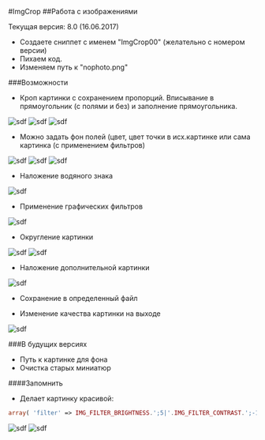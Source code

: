 #ImgCrop
##Работа с изображениями

Текущая версия: 8.0 (16.06.2017)

- Создаете сниппет с именем "ImgCrop00" (желательно с номером версии)
- Пихаем код.
- Изменяем путь к "nophoto.png"

###Возможности
- Кроп картинки с сохранением пропорций. Вписывание в прямоугольник (с полями и без) и заполнение прямоугольника.

![sdf](http://april-inter.ru/tmp1.jpg)
![sdf](http://april-inter.ru/tmp2.jpg)
![sdf](http://april-inter.ru/tmp3.jpg)

- Можно задать фон полей (цвет, цвет точки в исх.картинке или сама картинка (с применением фильтров)

![sdf](http://april-inter.ru/tmp4.jpg)
![sdf](http://april-inter.ru/tmp5.jpg)
![sdf](http://april-inter.ru/tmp6.jpg)

- Наложение водяного знака

![sdf](http://april-inter.ru/tmp7.jpg)

- Применение графических фильтров

![sdf](http://april-inter.ru/tmp8.jpg)

- Округление картинки

![sdf](http://april-inter.ru/tmp9.jpg)
![sdf](http://april-inter.ru/tmp10.jpg)

- Наложение дополнительной картинки

![sdf](http://april-inter.ru/tmp11.jpg)

- Сохранение в определенный файл

- Изменение качества картинки на выходе

![sdf](http://april-inter.ru/tmp12.jpg)

###В будущих версиях
- Путь к картинке для фона
- Очистка старых миниатюр

####Запомнить
- Делает картинку красивой:
```php
array( 'filter' => IMG_FILTER_BRIGHTNESS.';5|'.IMG_FILTER_CONTRAST.';-10|'.IMG_FILTER_SMOOTH.';-20' )
```
![sdf](http://april-inter.ru/tmp13.jpg)
![sdf](http://april-inter.ru/tmp14.jpg)
